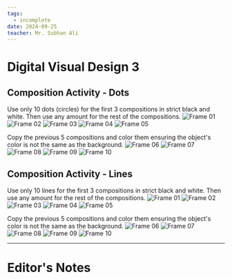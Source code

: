 ```yaml
---
tags:
  - incomplete
date: 2024-09-25
teacher: Mr. Subhan Ali
---
```

# Digital Visual Design 3
## Composition Activity - Dots
Use only 10 dots (circles) for the first 3 compositions in strict black and white. Then use any amount for the rest of the compositions.
![Frame 01](Assessments/Dots/Frame%2001.png)
![Frame 02](Assessments/Dots/Frame%2002.png)
![Frame 03](Assessments/Dots/Frame%2003.png)
![Frame 04](Assessments/Dots/Frame%2004.png)
![Frame 05](Assessments/Dots/Frame%2005.png)

Copy the previous 5 compositions and color them ensuring the object's color is not the same as the background.
![Frame 06](Assessments/Dots/Frame%2006.png)
![Frame 07](Assessments/Dots/Frame%2007.png)
![Frame 08](Assessments/Dots/Frame%2008.png)
![Frame 09](Assessments/Dots/Frame%2009.png)
![Frame 10](Assessments/Dots/Frame%2010.png)
## Composition Activity - Lines
Use only 10 lines for the first 3 compositions in strict black and white. Then use any amount for the rest of the compositions.
![Frame 01](Assessments/Lines/Frame%2001.png)
![Frame 02](Assessments/Lines/Frame%2002.png)
![Frame 03](Assessments/Lines/Frame%2003.png)
![Frame 04](Assessments/Lines/Frame%2004.png)
![Frame 05](Assessments/Lines/Frame%2005.png)

Copy the previous 5 compositions and color them ensuring the object's color is not the same as the background.
![Frame 06](Assessments/Lines/Frame%2006.png)
![Frame 07](Assessments/Lines/Frame%2007.png)
![Frame 08](Assessments/Lines/Frame%2008.png)
![Frame 09](Assessments/Lines/Frame%2009.png)
![Frame 10](Assessments/Lines/Frame%2010.png)

----------------------------------------------------------------
# Editor's Notes